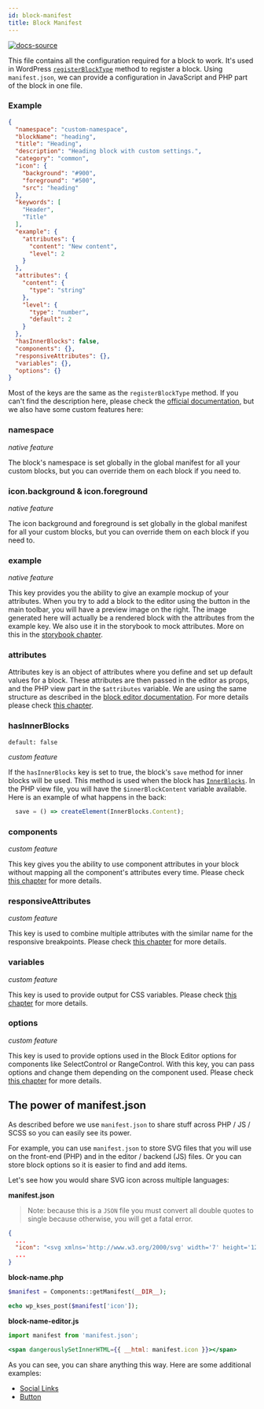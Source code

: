 ```yaml
---
id: block-manifest
title: Block Manifest
---
```


[![docs-source](https://img.shields.io/badge/source-eightshift--frontend--libs-yellow?style=for-the-badge&logo=javascript&labelColor=2a2a2a)](https://github.com/infinum/eightshift-frontend-libs/tree/develop/blocks/init/src/blocks/)


This file contains all the configuration required for a block to work. It's used in WordPress [`registerBlockType`](https://developer.wordpress.org/block-editor/developers/block-api/block-registration/) method to register a block. Using `manifest.json`, we can provide a configuration in JavaScript and PHP part of the block in one file.

### Example

```json
{
  "namespace": "custom-namespace",
  "blockName": "heading",
  "title": "Heading",
  "description": "Heading block with custom settings.",
  "category": "common",
  "icon": {
    "background": "#900",
    "foreground": "#500",
    "src": "heading"
  },
  "keywords": [
    "Header",
    "Title"
  ],
  "example": {
    "attributes": {
      "content": "New content",
      "level": 2
    }
  },
  "attributes": {
    "content": {
      "type": "string"
    },
    "level": {
      "type": "number",
      "default": 2
    }
  },
  "hasInnerBlocks": false,
  "components": {},
  "responsiveAttributes": {},
  "variables": {},
  "options": {}
}
```

Most of the keys are the same as the `registerBlockType` method. If you can't find the description here, please check the [official documentation](https://developer.wordpress.org/block-editor/developers/block-api/block-registration/), but we also have some custom features here:

### namespace

*native feature*

The block's namespace is set globally in the global manifest for all your custom blocks, but you can override them on each block if you need to.

### icon.background & icon.foreground

*native feature*

The icon background and foreground is set globally in the global manifest for all your custom blocks, but you can override them on each block if you need to.

### example

*native feature*

This key provides you the ability to give an example mockup of your attributes. When you try to add a block to the editor using the button in the main toolbar, you will have a preview image on the right. The image generated here will actually be a rendered block with the attributes from the example key. We also use it in the storybook to mock attributes. More on this in the [storybook chapter](blocks-storybook).

### attributes
Attributes key is an object of attributes where you define and set up default values for a block. These attributes are then passed in the editor as props, and the PHP view part in the `$attributes` variable.
We are using the same structure as described in the [block editor documentation](https://developer.wordpress.org/block-editor/developers/block-api/block-attributes/). For more details please check [this chapter](blocks-attributes).

### hasInnerBlocks
`default: false`

*custom feature*

If the `hasInnerBlocks` key is set to true, the block's `save` method for inner blocks will be used. This method is used when the block has [`InnerBlocks`](https://github.com/WordPress/gutenberg/tree/master/packages/block-editor/src/components/inner-blocks). In the PHP view file, you will have the `$innerBlockContent` variable available. Here is an example of what happens in the back:

```js
  save = () => createElement(InnerBlocks.Content);
```

### components

*custom feature*

This key gives you the ability to use component attributes in your block without mapping all the component's attributes every time. Please check [this chapter](blocks-component-in-block) for more details.

### responsiveAttributes

*custom feature*

This key is used to combine multiple attributes with the similar name for the responsive breakpoints. Please check [this chapter](blocks-styles) for more details.

### variables

*custom feature*

This key is used to provide output for CSS variables. Please check [this chapter](blocks-styles) for more details.

### options

*custom feature*

This key is used to provide options used in the Block Editor options for components like SelectControl or RangeControl. With this key, you can pass options and change them depending on the component used. Please check [this chapter](blocks-component-in-block) for more details.


## The power of manifest.json

As described before we use `manifest.json` to share stuff across PHP / JS / SCSS so you can easily see its power.

For example, you can use `manifest.json` to store SVG files that you will use on the front-end (PHP) and in the editor / backend (JS) files. Or you can store block options so it is easier to find and add items.

Let's see how you would share SVG icon across multiple languages:

**manifest.json**

> Note: because this is a `JSON` file you must convert all double quotes to single because otherwise, you will get a fatal error.

```json
{
  ...
  "icon": "<svg xmlns='http://www.w3.org/2000/svg' width='7' height='12' viewBox='0 0 320 512'><path fill='currentColor' d='M285.476 272.971L91.132 467.314c-9.373 9.373-24.569 9.373-33.941 0l-22.667-22.667c-9.357-9.357-9.375-24.522-.04-33.901L188.505 256 34.484 101.255c-9.335-9.379-9.317-24.544.04-33.901l22.667-22.667c9.373-9.373 24.569-9.373 33.941 0L285.475 239.03c9.373 9.372 9.373 24.568.001 33.941z'></path></svg>",
  ...
}
```

**block-name.php**
```php
$manifest = Components::getManifest(__DIR__);

echo wp_kses_post($manifest['icon']);
```

**block-name-editor.js**
```jsx
import manifest from 'manifest.json';

<span dangerouslySetInnerHTML={{ __html: manifest.icon }}></span>
```

As you can see, you can share anything this way. Here are some additional examples:
* [Social Links](https://github.com/infinum/eightshift-frontend-libs/blob/develop/blocks/init/src/Blocks/components/social-links/manifest.json)
* [Button](https://github.com/infinum/eightshift-frontend-libs/blob/develop/blocks/init/src/Blocks/components/button/manifest.json)
